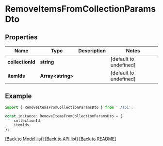 # RemoveItemsFromCollectionParamsDto


## Properties

Name | Type | Description | Notes
------------ | ------------- | ------------- | -------------
**collectionId** | **string** |  | [default to undefined]
**itemIds** | **Array&lt;string&gt;** |  | [default to undefined]

## Example

```typescript
import { RemoveItemsFromCollectionParamsDto } from './api';

const instance: RemoveItemsFromCollectionParamsDto = {
    collectionId,
    itemIds,
};
```

[[Back to Model list]](../README.md#documentation-for-models) [[Back to API list]](../README.md#documentation-for-api-endpoints) [[Back to README]](../README.md)
